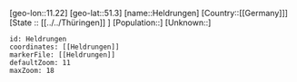 ﻿---
location: [51.3,11.22]
mapzoom: [7,12] 
mapmarker: city 
type: City
tags:
- geo/City


SpocWebEntityId: 30869
isDeleted: false
confidential: public

---
[geo-lon::11.22]
[geo-lat::51.3]
[name::Heldrungen]
[Country::[[Germany]]]
[State :: [[../../Thüringen]] ]
[Population::]
[Unknown::]


```leaflet
id: Heldrungen
coordinates: [[Heldrungen]]
markerFile: [[Heldrungen]]
defaultZoom: 11 
maxZoom: 18
```

